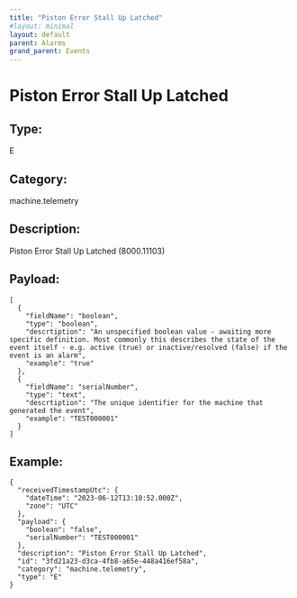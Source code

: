 ```yaml
---
title: "Piston Error Stall Up Latched"
#layout: minimal
layout: default
parent: Alarms
grand_parent: Events
---
```


# Piston Error Stall Up Latched

## Type:

E

## Category:

machine.telemetry

## Description: 

Piston Error Stall Up Latched (8000.11103)

## Payload:

```
[
  {
    "fieldName": "boolean",
    "type": "boolean",
    "descrtiption": "An unspecified boolean value - awaiting more specific definition. Most commonly this describes the state of the event itself - e.g. active (true) or inactive/resolved (false) if the event is an alarm",
    "example": "true"
  },
  {
    "fieldName": "serialNumber",
    "type": "text",
    "descrtiption": "The unique identifier for the machine that generated the event",
    "example": "TEST000001"
  }
]
```

## Example:

```
{
  "receivedTimestampUtc": {
    "dateTime": "2023-06-12T13:10:52.000Z",
    "zone": "UTC"
  },
  "payload": {
    "boolean": "false",
    "serialNumber": "TEST000001"
  },
  "description": "Piston Error Stall Up Latched",
  "id": "3fd21a23-d3ca-4fb8-a65e-448a416ef58a",
  "category": "machine.telemetry",
  "type": "E"
}
```

